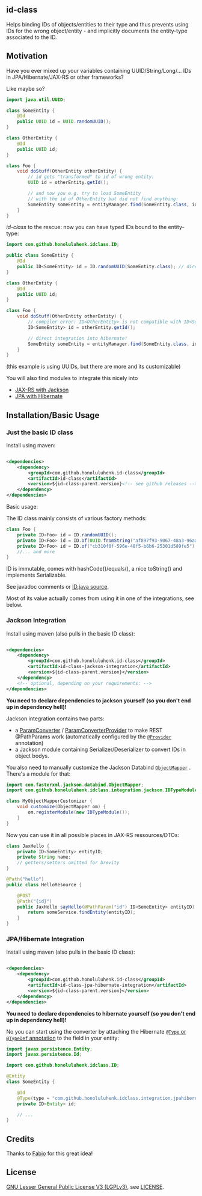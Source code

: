 ## id-class

Helps binding IDs of objects/entities to their type and thus prevents using IDs for the wrong object/entity - and
implicitly documents the entity-type associated to the ID.

## Motivation

Have you ever mixed up your variables containing UUID/String/Long/... IDs in JPA/Hibernate/JAX-RS or other frameworks?

Like maybe so?

```java
import java.util.UUID;

class SomeEntity {
	@Id
	public UUID id = UUID.randomUUID();
}

class OtherEntity {
	@Id
	public UUID id;
}

class Foo {
	void doStuff(OtherEntity otherEntity) {
		// id gets "transformed" to id of wrong entity:
		UUID id = otherEntity.getId();

		// and now you e.g. try to load SomeEntity
		// with the id of OtherEntity but did not find anything:
		SomeEntity someEntity = entityManager.find(SomeEntity.class, id);
	}
}
```

*id-class* to the rescue: now you can have typed IDs bound to the entity-type:

```java
import com.github.honoluluhenk.idclass.ID;

public class SomeEntity {
	@Id
	public ID<SomeEntity> id = ID.randomUUID(SomeEntity.class); // directly support ID generation
}

class OtherEntity {
	@Id
	public UUID id;
}

class Foo {
	void doStuff(OtherEntity otherEntity) {
		// compiler error: ID<OtherEntity> is not compatible with ID<SomeEntity>
		ID<SomeEntity> id = otherEntity.getId();

		// direct integration into hibernate!
		SomeEntity someEntity = entityManager.find(SomeEntity.class, id);
	}
}

```

(this example is using UUIDs, but there are more and its customizable)

You will also find modules to integrate this nicely into

* [JAX-RS with Jackson](https://github.com/FasterXML/jackson)
* [JPA with Hibernate](https://hibernate.org/)

## Installation/Basic Usage

### Just the basic ID class

Install using maven:

```xml

<dependencies>
	<dependency>
		<groupId>com.github.honoluluhenk.id-class</groupId>
		<artifactId>id-class</artifactId>
		<version>${id-class-parent.version}<!-- see github releases --></version>
	</dependency>
</dependencies>
```

Basic usage:

The ID class mainly consists of various factory methods:

```java
class Foo {
	private ID<Foo> id = ID.randomUUID();
	private ID<Foo> id = ID.of(UUID.fromString("af897f93-9067-48a3-96aa-974511a5c3c4"));
	private ID<Foo> id = ID.of("cb310f0f-596e-48f5-b6b6-25301d589fe5");
	//... and more
}
```

ID is immutable, comes with hashCode()/equals(), a nice toString() and implements Serializable.

See javadoc comments or [ID.java source](id-class/src/main/java/com/github/honoluluhenk/idclass/ID.java).

Most of its value actually comes from using it in one of the integrations, see below.

### Jackson Integration

Install using maven (also pulls in the basic ID class):

```xml

<dependencies>
	<dependency>
		<groupId>com.github.honoluluhenk.id-class</groupId>
		<artifactId>id-class-jackson-integration</artifactId>
		<version>${id-class-parent.version}</version>
	</dependency>
	<!-- optional, depending on your requirements: -->
</dependencies>
```

**You need to declare dependencies to jackson yourself (so you don't end up in dependency hell)!**

Jackson integration contains two parts:

* a [ParamConverter](https://docs.oracle.com/javaee/7/api/javax/ws/rs/ext/ParamConverter.html)
  / [ParamConverterProvider](https://docs.oracle.com/javaee/7/api/javax/ws/rs/ext/ParamConverterProvider.html) to make
  REST @PathParams work (automatically configured by
  the [`@Provider`](https://docs.oracle.com/javaee/7/api/javax/ws/rs/ext/Provider.html) annotation)
* a Jackson module containing Serializer/Deserializer to convert IDs in object bodys.

You also need to manually customize the Jackson
Databind [`ObjectMapper`](https://fasterxml.github.io/jackson-databind/javadoc/2.7/com/fasterxml/jackson/databind/ObjectMapper.html)
. There's a module for that:

```java
import com.fasterxml.jackson.databind.ObjectMapper;
import com.github.honoluluhenk.idclass.integration.jackson.IDTypeModule;

class MyObjectMapperCustomizer {
	void customize(ObjectMapper om) {
		om.registerModule(new IDTypeModule());
	}
}
```

Now you can use it in all possible places in JAX-RS ressources/DTOs:

```java
class JaxHello {
	private ID<SomeEntity> entityID;
	private String name;
	// getters/setters omitted for brevity
}

@Path("hello")
public class HelloResource {

	@POST
	@Path("{id}")
	public JaxHello sayHello(@PathParam("id") ID<SomeEntity> entityID) {
		return someService.findEntity(entityID);
	}
} 
```

### JPA/Hibernate Integration

Install using maven (also pulls in the basic ID class):

```xml

<dependencies>
	<dependency>
		<groupId>com.github.honoluluhenk.id-class</groupId>
		<artifactId>id-class-jpa-hibernate-integration</artifactId>
		<version>${id-class-parent.version}</version>
	</dependency>
</dependencies>
```

**You need to declare dependencies to hibernate yourself (so you don't end up in dependency hell)!**

No you can start using the converter by attaching the
Hibernate [`@Type` or `@TypeDef` annotation](https://docs.jboss.org/hibernate/orm/5.4/userguide/html_single/Hibernate_User_Guide.html#basic-custom-type)
to the field in your entity:

```java
import javax.persistence.Entity;
import javax.persistence.Id;

import com.github.honoluluhenk.idclass.ID;

@Entity
class SomeEntity {

	@Id
	@Type(type = "com.github.honoluluhenk.idclass.integration.jpahibernate.IDType")
	private ID<Entity> id;

	// ...
}
```

## Credits

Thanks to [Fabio](@xfh) for this great idea!

## License

[GNU Lesser General Public License V3 (LGPLv3)](https://www.gnu.org/licenses/lgpl-3.0.html), see [LICENSE](LICENSE).

